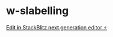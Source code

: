 # w-slabelling

[Edit in StackBlitz next generation editor ⚡️](https://stackblitz.com/~/github.com/nano2sillery/w-slabelling)